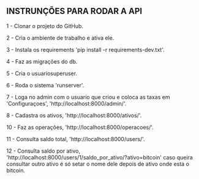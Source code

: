 <h2>INSTRUNÇÕES PARA RODAR A API</h2>

1 - Clonar o projeto do GitHub.

2 - Cria o ambiente de trabalho e ativa ele.

3 - Instala os requirements 'pip install -r requirements-dev.txt'.

4 - Faz as migrações do db.

5 - Cria o usuariosuperuser.

6 - Roda o sistema 'runserver'.

7 - Loga no admin com o usuario que criou e coloca as taxas em 'Configuraçoes', 'http://localhost:8000/admin/'.

8 - Cadastra os ativos, 'http://localhost:8000/ativos/'.

10 - Faz as operações, 'http://localhost:8000/operacoes/'.

11 - Consulta saldo total, 'http://localhost:8000/users/'.

12 - Consulta saldo por ativo, 'http://localhost:8000/users/1/saldo_por_ativo/?ativo=bitcoin' caso queira consultar outro ativo é só setar o nome dele depois de ativo onde esta o bitcoin.
